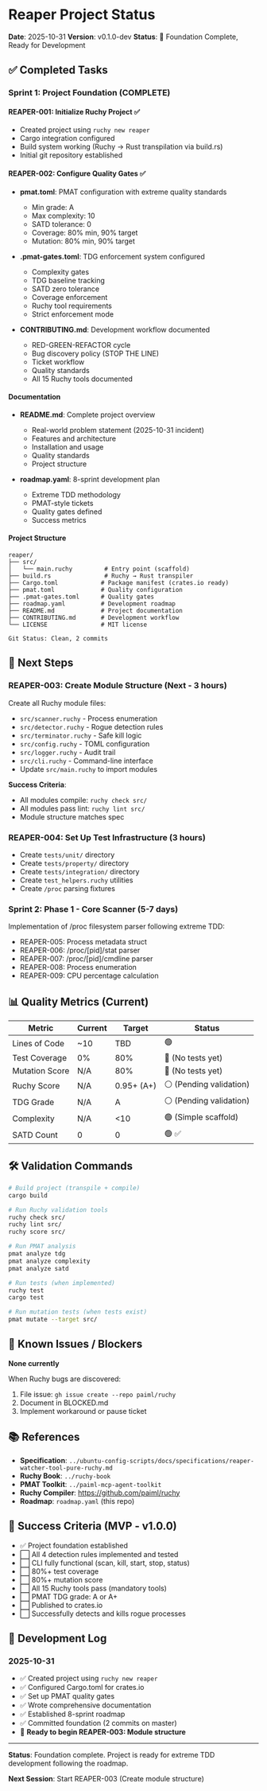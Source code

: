 # Reaper Project Status

**Date**: 2025-10-31
**Version**: v0.1.0-dev
**Status**: 🚀 Foundation Complete, Ready for Development

## ✅ Completed Tasks

### Sprint 1: Project Foundation (COMPLETE)

#### REAPER-001: Initialize Ruchy Project ✅
- Created project using `ruchy new reaper`
- Cargo integration configured
- Build system working (Ruchy → Rust transpilation via build.rs)
- Initial git repository established

#### REAPER-002: Configure Quality Gates ✅
- **pmat.toml**: PMAT configuration with extreme quality standards
  - Min grade: A
  - Max complexity: 10
  - SATD tolerance: 0
  - Coverage: 80% min, 90% target
  - Mutation: 80% min, 90% target

- **.pmat-gates.toml**: TDG enforcement system configured
  - Complexity gates
  - TDG baseline tracking
  - SATD zero tolerance
  - Coverage enforcement
  - Ruchy tool requirements
  - Strict enforcement mode

- **CONTRIBUTING.md**: Development workflow documented
  - RED-GREEN-REFACTOR cycle
  - Bug discovery policy (STOP THE LINE)
  - Ticket workflow
  - Quality standards
  - All 15 Ruchy tools documented

#### Documentation
- **README.md**: Complete project overview
  - Real-world problem statement (2025-10-31 incident)
  - Features and architecture
  - Installation and usage
  - Quality standards
  - Project structure

- **roadmap.yaml**: 8-sprint development plan
  - Extreme TDD methodology
  - PMAT-style tickets
  - Quality gates defined
  - Success metrics

#### Project Structure
```
reaper/
├── src/
│   └── main.ruchy         # Entry point (scaffold)
├── build.rs               # Ruchy → Rust transpiler
├── Cargo.toml            # Package manifest (crates.io ready)
├── pmat.toml             # Quality configuration
├── .pmat-gates.toml      # Quality gates
├── roadmap.yaml          # Development roadmap
├── README.md             # Project documentation
├── CONTRIBUTING.md       # Development workflow
└── LICENSE               # MIT license

Git Status: Clean, 2 commits
```

## 🎯 Next Steps

### REAPER-003: Create Module Structure (Next - 3 hours)
Create all Ruchy module files:
- `src/scanner.ruchy` - Process enumeration
- `src/detector.ruchy` - Rogue detection rules
- `src/terminator.ruchy` - Safe kill logic
- `src/config.ruchy` - TOML configuration
- `src/logger.ruchy` - Audit trail
- `src/cli.ruchy` - Command-line interface
- Update `src/main.ruchy` to import modules

**Success Criteria**:
- All modules compile: `ruchy check src/`
- All modules pass lint: `ruchy lint src/`
- Module structure matches spec

### REAPER-004: Set Up Test Infrastructure (3 hours)
- Create `tests/unit/` directory
- Create `tests/property/` directory
- Create `tests/integration/` directory
- Create `test_helpers.ruchy` utilities
- Create `/proc` parsing fixtures

### Sprint 2: Phase 1 - Core Scanner (5-7 days)
Implementation of /proc filesystem parser following extreme TDD:
- REAPER-005: Process metadata struct
- REAPER-006: /proc/[pid]/stat parser
- REAPER-007: /proc/[pid]/cmdline parser
- REAPER-008: Process enumeration
- REAPER-009: CPU percentage calculation

## 📊 Quality Metrics (Current)

| Metric | Current | Target | Status |
|--------|---------|--------|--------|
| Lines of Code | ~10 | TBD | 🟢 |
| Test Coverage | 0% | 80% | 🔴 (No tests yet) |
| Mutation Score | N/A | 80% | 🔴 (No tests yet) |
| Ruchy Score | N/A | 0.95+ (A+) | ⚪ (Pending validation) |
| TDG Grade | N/A | A | ⚪ (Pending validation) |
| Complexity | N/A | <10 | 🟢 (Simple scaffold) |
| SATD Count | 0 | 0 | 🟢 ✅ |

## 🛠️ Validation Commands

```bash
# Build project (transpile + compile)
cargo build

# Run Ruchy validation tools
ruchy check src/
ruchy lint src/
ruchy score src/

# Run PMAT analysis
pmat analyze tdg
pmat analyze complexity
pmat analyze satd

# Run tests (when implemented)
ruchy test
cargo test

# Run mutation tests (when tests exist)
pmat mutate --target src/
```

## 🐛 Known Issues / Blockers

**None currently**

When Ruchy bugs are discovered:
1. File issue: `gh issue create --repo paiml/ruchy`
2. Document in BLOCKED.md
3. Implement workaround or pause ticket

## 📚 References

- **Specification**: `../ubuntu-config-scripts/docs/specifications/reaper-watcher-tool-pure-ruchy.md`
- **Ruchy Book**: `../ruchy-book`
- **PMAT Toolkit**: `../paiml-mcp-agent-toolkit`
- **Ruchy Compiler**: https://github.com/paiml/ruchy
- **Roadmap**: `roadmap.yaml` (this repo)

## 🎉 Success Criteria (MVP - v1.0.0)

- ✅ Project foundation established
- ⬜ All 4 detection rules implemented and tested
- ⬜ CLI fully functional (scan, kill, start, stop, status)
- ⬜ 80%+ test coverage
- ⬜ 80%+ mutation score
- ⬜ All 15 Ruchy tools pass (mandatory tools)
- ⬜ PMAT TDG grade: A or A+
- ⬜ Published to crates.io
- ⬜ Successfully detects and kills rogue processes

## 📝 Development Log

### 2025-10-31
- ✅ Created project using `ruchy new reaper`
- ✅ Configured Cargo.toml for crates.io
- ✅ Set up PMAT quality gates
- ✅ Wrote comprehensive documentation
- ✅ Established 8-sprint roadmap
- ✅ Committed foundation (2 commits on master)
- 🎯 **Ready to begin REAPER-003: Module structure**

---

**Status**: Foundation complete. Project is ready for extreme TDD development following the roadmap.

**Next Session**: Start REAPER-003 (Create module structure)
